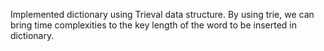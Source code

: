 Implemented dictionary using Trieval data structure. By using trie, we can bring time complexities to the key length of the word to be inserted in dictionary.
